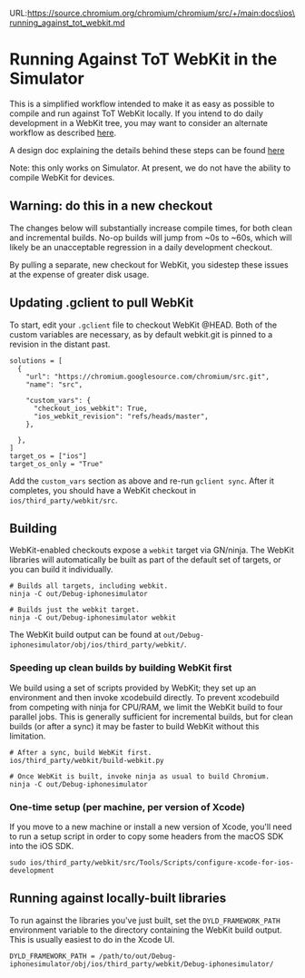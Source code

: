 URL:https://source.chromium.org/chromium/chromium/src/+/main:docs\ios\running_against_tot_webkit.md
# Running Against ToT WebKit in the Simulator

This is a simplified workflow intended to make it as easy as possible to compile
and run against ToT WebKit locally. If you intend to do daily development in a
WebKit tree, you may want to consider an alternate workflow as described
[here](https://docs.google.com/document/d/1l74JNYr9dniUnT5aKUS1_EswlDmuQghlEfyVCiPh9a4).

A design doc explaining the details behind these steps can be found
[here](https://docs.google.com/document/d/15HCmvC_yKNpmcrgHaGUA5LWWwROCmOz7qyYnMmhQkBQ)

Note: this only works on Simulator.  At present, we do not have the ability to
compile WebKit for devices.

## Warning: do this in a new checkout

The changes below will substantially increase compile times, for both clean and
incremental builds.  No-op builds will jump from ~0s to ~60s, which will
likely be an unacceptable regression in a daily development checkout.

By pulling a separate, new checkout for WebKit, you sidestep these issues at the
expense of greater disk usage.

## Updating .gclient to pull WebKit

To start, edit your `.gclient` file to checkout WebKit @HEAD. Both of the custom
variables are necessary, as by default webkit.git is pinned to a revision in the
distant past.

```
solutions = [
  {
    "url": "https://chromium.googlesource.com/chromium/src.git",
    "name": "src",

    "custom_vars": {
      "checkout_ios_webkit": True,
      "ios_webkit_revision": "refs/heads/master",
    },

  },
]
target_os = ["ios"]
target_os_only = "True"
````

Add the `custom_vars` section as above and re-run `gclient sync`.  After it
completes, you should have a WebKit checkout in `ios/third_party/webkit/src`.

## Building

WebKit-enabled checkouts expose a `webkit` target via GN/ninja. The WebKit
libraries will automatically be built as part of the default set of targets, or
you can build it individually.

```
# Builds all targets, including webkit.
ninja -C out/Debug-iphonesimulator

# Builds just the webkit target.
ninja -C out/Debug-iphonesimulator webkit
```

The WebKit build output can be found at
`out/Debug-iphonesimulator/obj/ios/third_party/webkit/`.

### Speeding up clean builds by building WebKit first

We build using a set of scripts provided by WebKit; they set up an environment
and then invoke xcodebuild directly.  To prevent xcodebuild from competing with
ninja for CPU/RAM, we limit the WebKit build to four parallel jobs. This is
generally sufficient for incremental builds, but for clean builds (or after a
sync) it may be faster to build WebKit without this limitation.

```
# After a sync, build WebKit first.
ios/third_party/webkit/build-webkit.py

# Once WebKit is built, invoke ninja as usual to build Chromium.
ninja -C out/Debug-iphonesimulator
```

### One-time setup (per machine, per version of Xcode)

If you move to a new machine or install a new version of Xcode, you'll need to
run a setup script in order to copy some headers from the macOS SDK into the iOS
SDK.

```
sudo ios/third_party/webkit/src/Tools/Scripts/configure-xcode-for-ios-development
```


## Running against locally-built libraries

To run against the libraries you've just built, set the `DYLD_FRAMEWORK_PATH`
environment variable to the directory containing the WebKit build output.  This
is usually easiest to do in the Xcode UI.

```
DYLD_FRAMEWORK_PATH = /path/to/out/Debug-iphonesimulator/obj/ios/third_party/webkit/Debug-iphonesimulator/
```

